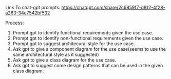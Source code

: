 Link To chat-gpt prompts: https://chatgpt.com/share/2c6859f7-d812-4f28-a263-34e7542bf532

Process:
1. Prompt gpt to identify functional requirements given the use case.
2. Prompt gpt to identify non-functional requirements given the use case.
3. Prompt gpt to suggest architecural style for the use case.
4. Ask gpt to give a component diagram for the use case(seems to use the same architectural style as it suggested)
5. Ask gpt to give a class diagram for the use case.
6. Ask gpt to suggest come design patterns that can be used in the given class diagram. 
